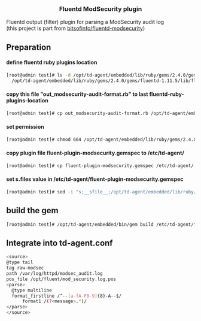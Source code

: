<div align="center">
  <h3 align="center">Fluentd ModSecurity plugin</h3>
</div>

Fluentd output (filter) plugin for parsing a ModSecurity audit log<br>
(this project is part from  [bitsofinfo/fluentd-modsecurity](https://github.com/bitsofinfo/fluentd-modsecurity))
## Preparation
#### define fluentd ruby plugins location
  ```sh
 [root@admin test]# ls -d /opt/td-agent/embedded/lib/ruby/gems/2.4.0/gems/fluentd-*/lib/fluent/plugin/
    /opt/td-agent/embedded/lib/ruby/gems/2.4.0/gems/fluentd-1.11.5/lib/fluent/plugin/
   ```
#### copy this file "out_modsecurity-audit-format.rb" to last fluentd-ruby-plugins-location
  ```sh
 [root@admin test]# cp out_modsecurity-audit-format.rb /opt/td-agent/embedded/lib/ruby/gems/2.4.0/gems/fluentd-1.11.5/lib/fluent/plugin/
   ```
#### set permission
  ```sh
 [root@admin test]# chmod 664 /opt/td-agent/embedded/lib/ruby/gems/2.4.0/gems/fluentd-1.11.5/lib/out_modsecurity-audit-format.rb
   ```
#### copy plugin file fluent-plugin-modsecurity.gemspec to /etc/td-agent/
  ```sh
 [root@admin test]# cp fluent-plugin-modsecurity.gemspec /etc/td-agent/
   ```
#### set s.files value in /etc/td-agent/fluent-plugin-modsecurity.gemspec
  ```sh
 [root@admin test]# sed -i "s;__sfile__;/opt/td-agent/embedded/lib/ruby/gems/2.4.0/gems/fluentd-1.11.5/lib/out_modsecurity-audit-format.rb;g" /etc/td-agent/fluent-plugin-modsecurity.gemspec
   ```
 ## build the gem
  ```sh
 [root@admin test]# /opt/td-agent/embedded/bin/gem build /etc/td-agent/fluent-plugin-modsecurity.gemspec
   ```
## Integrate into td-agent.conf
  ```sh
<source>
  @type tail
  tag raw-modsec
  path /var/log/httpd/modsec_audit.log
  pos_file /opt/fluent/mod_security.log.pos
  <parse>
    @type multiline
    format_firstline /^--[a-fA-F0-9]{8}-A--$/
        format1 /(?<message>.*)/
  </parse>
</source>
   ```


